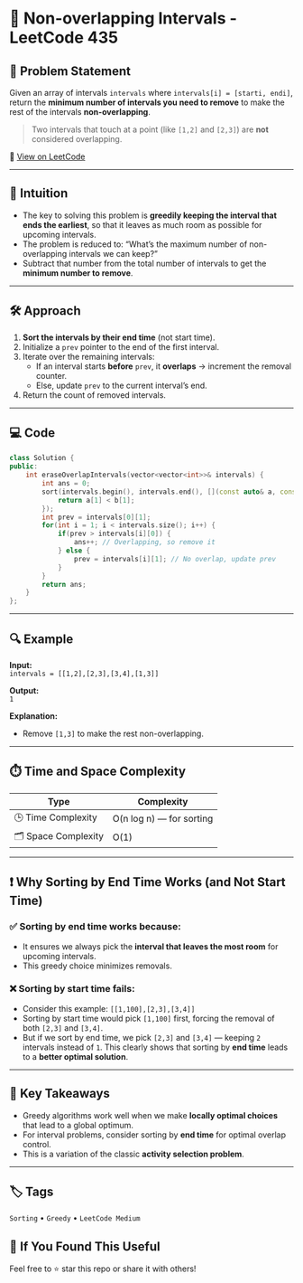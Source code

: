 # 🧹 Non-overlapping Intervals - LeetCode 435

## 📄 Problem Statement

Given an array of intervals `intervals` where `intervals[i] = [starti, endi]`, return the **minimum number of intervals you need to remove** to make the rest of the intervals **non-overlapping**.

> Two intervals that touch at a point (like `[1,2]` and `[2,3]`) are **not** considered overlapping.

🔗 [View on LeetCode](https://leetcode.com/problems/non-overlapping-intervals/)

---

## 🧠 Intuition

- The key to solving this problem is **greedily keeping the interval that ends the earliest**, so that it leaves as much room as possible for upcoming intervals.
- The problem is reduced to: “What’s the maximum number of non-overlapping intervals we can keep?”
- Subtract that number from the total number of intervals to get the **minimum number to remove**.

---

## 🛠️ Approach

1. **Sort the intervals by their end time** (not start time).
2. Initialize a `prev` pointer to the end of the first interval.
3. Iterate over the remaining intervals:
   - If an interval starts **before** `prev`, it **overlaps** → increment the removal counter.
   - Else, update `prev` to the current interval’s end.
4. Return the count of removed intervals.

---

## 💻 Code

```cpp
class Solution {
public:
    int eraseOverlapIntervals(vector<vector<int>>& intervals) {
        int ans = 0;
        sort(intervals.begin(), intervals.end(), [](const auto& a, const auto& b){
            return a[1] < b[1];
        });
        int prev = intervals[0][1];
        for(int i = 1; i < intervals.size(); i++) {
            if(prev > intervals[i][0]) {
                ans++; // Overlapping, so remove it
            } else {
                prev = intervals[i][1]; // No overlap, update prev
            }
        }
        return ans;
    }
};
```

---

## 🔍 Example

**Input:**  
`intervals = [[1,2],[2,3],[3,4],[1,3]]` 

**Output:**  
`1`  

**Explanation:**  
- Remove `[1,3]` to make the rest non-overlapping.

---

## ⏱️ Time and Space Complexity

| Type | Complexity |
|------|------------|
| 🕒 Time Complexity | O(n log n) — for sorting |
| 🗂 Space Complexity | O(1) |

---

## ❗ Why Sorting by End Time Works (and Not Start Time)
### ✅ Sorting by end time works because:
- It ensures we always pick the **interval that leaves the most room** for upcoming intervals.
- This greedy choice minimizes removals.

### ❌ Sorting by start time fails:
- Consider this example: `[[1,100],[2,3],[3,4]]`
- Sorting by start time would pick `[1,100]` first, forcing the removal of both `[2,3]` and `[3,4]`.
- But if we sort by end time, we pick `[2,3]` and `[3,4]` — keeping `2` intervals instead of `1`.
This clearly shows that sorting by **end time** leads to a **better optimal solution**.

---

## 📌 Key Takeaways

- Greedy algorithms work well when we make **locally optimal choices** that lead to a global optimum.
- For interval problems, consider sorting by **end time** for optimal overlap control.
- This is a variation of the classic **activity selection problem**.

---

## 🏷️ Tags

`Sorting` • `Greedy` • `LeetCode Medium`

## 🙌 If You Found This Useful
Feel free to ⭐ star this repo or share it with others!
